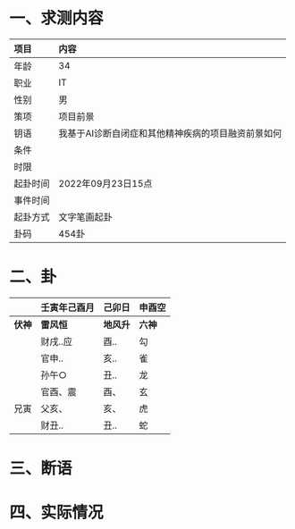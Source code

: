 # 一、求测内容
|项目|内容|
|:-|:-|
|年龄|34|
|职业|IT|
|性别|男|
|策项|项目前景|
|钥语|我基于AI诊断自闭症和其他精神疾病的项目融资前景如何|
|条件||
|时限||
|起卦时间|2022年09月23日15点|
|事件时间||
|起卦方式|文字笔画起卦|
|卦码|454卦|

# 二、卦
||壬寅年己酉月|己卯日|申酉空|
|:-|:-|:-|:-|
|**伏神**|**雷风恒**|**地风升**|**六神**|
||财戌..应|酉..|勾|
||官申..|亥..|雀|
||孙午○|丑..|龙|
||官酉、震|酉、|玄|
|兄寅|父亥、|亥、|虎|
||财丑..|丑..|蛇|


# 三、断语

# 四、实际情况